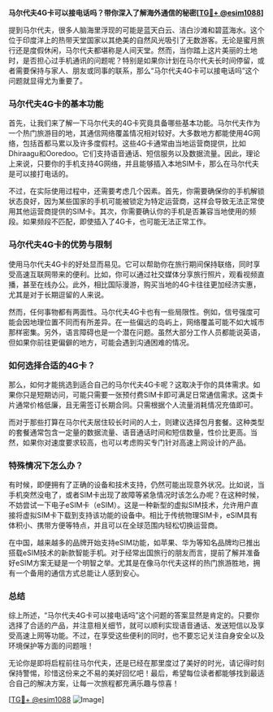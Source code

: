 **马尔代夫4G卡可以接电话吗？带你深入了解海外通信的秘密[[TG💪+ @esim1088](https://t.me/s/esim1088)]**

提到马尔代夫，很多人脑海里浮现的可能是蓝天白云、洁白沙滩和碧蓝海水。这个位于印度洋上的热带天堂国家以其绝美的自然风光吸引了无数游客。无论是蜜月旅行还是度假休闲，马尔代夫都堪称是人间天堂。然而，当你踏上这片美丽的土地时，是否担心过手机通讯的问题呢？特别是如果你计划在马尔代夫长时间停留，或者需要保持与家人、朋友或同事的联系，那么“马尔代夫4G卡可以接电话吗”这个问题就显得尤为重要了。

### 马尔代夫4G卡的基本功能

首先，让我们来了解一下马尔代夫的4G卡究竟具备哪些基本功能。马尔代夫作为一个热门旅游目的地，其通信网络覆盖情况相对较好。大多数地方都能使用4G网络，包括首都马累以及许多度假村。这些4G卡通常由当地运营商提供，比如Dhiraagu和Ooredoo。它们支持语音通话、短信服务以及数据流量。因此，理论上来说，只要你的手机支持4G网络，并且能够插入本地SIM卡，那么在马尔代夫是可以接打电话的。

不过，在实际使用过程中，还需要考虑几个因素。首先，你需要确保你的手机解锁状态良好，因为某些国家的手机可能被锁定为特定运营商，这样会导致无法正常使用其他运营商提供的SIM卡。其次，你需要确认你的手机是否兼容当地使用的频段。如果频段不匹配，即使插入了4G卡，也可能无法正常工作。

### 马尔代夫4G卡的优势与限制

使用马尔代夫4G卡的好处显而易见。它可以帮助你在旅行期间保持联络，同时享受高速互联网带来的便利。比如，你可以通过社交媒体分享旅行照片，观看视频直播，甚至在线办公。此外，相比国际漫游，购买当地的4G卡往往更加经济实惠，尤其是对于长期逗留的人来说。

然而，任何事物都有两面性。马尔代夫4G卡也有一些局限性。例如，信号强度可能会因地理位置不同而有所差异。在一些偏远的岛屿上，网络覆盖可能不如大城市那样密集。另外，语言障碍也是一个潜在问题。虽然大部分工作人员都能说英语，但如果你前往更偏僻的地方，可能会遇到沟通困难的情况。

### 如何选择合适的4G卡？

那么，如何才能挑选到适合自己的马尔代夫4G卡呢？这取决于你的具体需求。如果你只是短期访问，可能只需要一张预付费SIM卡即可满足日常通信需求。这类卡片通常价格低廉，且无需签订长期合同。只需根据个人流量消耗情况充值即可。

而对于那些打算在马尔代夫居住较长时间的人士，则建议选择包月套餐。这种类型的套餐通常包含一定量的数据流量、语音通话时间和短信数量，性价比更高。当然，如果你对速度要求较高，也可以考虑购买专门针对高速上网设计的产品。

### 特殊情况下怎么办？

有时候，即便拥有了正确的设备和技术支持，仍然可能出现意外状况。比如说，当手机突然没电了，或者SIM卡出现了故障等紧急情况时该怎么办呢？在这种时候，不妨尝试一下电子eSIM卡（eSIM）。这是一种新型的虚拟SIM技术，允许用户直接将虚拟SIM卡下载到支持该功能的设备中。相比于传统物理SIM卡，eSIM具有体积小、携带方便等特点，并且可以在全球范围内轻松切换运营商。

在中国，越来越多的品牌开始支持eSIM功能，如苹果、华为等知名品牌均已推出搭载eSIM技术的新款智能手机。对于经常出国旅行的朋友而言，提前了解并准备好eSIM方案无疑是一个明智之举。尤其是在像马尔代夫这样的热门旅游胜地，拥有一个备用的通信方式总能让人感到安心。

### 总结

综上所述，“马尔代夫4G卡可以接电话吗”这个问题的答案显然是肯定的。只要你选择了合适的产品，并注意相关细节，就可以顺利实现语音通话、发送短信以及享受高速上网等功能。不过，在享受这些便利的同时，也不要忘记关注自身安全以及环境保护等方面的问题哦！

无论你是即将启程前往马尔代夫，还是已经在那里度过了美好的时光，请记得时刻保持警惕，珍惜这份来之不易的美好回忆吧！最后，希望每位读者都能够找到最适合自己的解决方案，让每一次旅程都充满乐趣与惊喜！

[[TG💪+ @esim1088](https://t.me/s/esim1088) ![Image](https://i.postimg.cc/4NQfJmqS/Snipaste-2025-05-13-00-14-12.png)]
